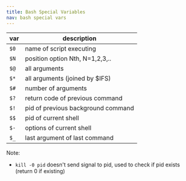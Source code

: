 ```yaml
---
title: Bash Special Variables
nav: bash special vars
---
```



|var|description|
|-------------|-------------------------|
|``$0``       | name of script executing |
|``$N``       | position option Nth, N=1,2,3,..|
|``$@``       | all arguments |
|``$*``       | all arguments (joined by $IFS) |
|``$#``       | number of arguments |
|``$?``       | return code of previous command |
|``$!``       | pid of previous background command|
|``$$``       | pid of current shell |
|``$-``       | options of current shell |
|``$_``       | last argument of last command|


Note:
* ``kill -0 pid`` doesn't send signal to pid, used to check if pid exists (return 0 if existing)